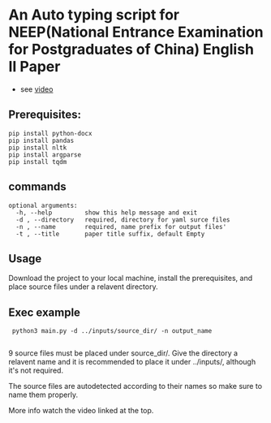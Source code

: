 # An Auto typing script for NEEP(National Entrance Examination for Postgraduates of China) English II Paper

- see [video](http://to_be_added)
## Prerequisites:

```
pip install python-docx
pip install pandas
pip install nltk
pip install argparse
pip install tqdm
```

## commands

```
optional arguments:
  -h, --help         show this help message and exit
  -d , --directory   required, directory for yaml surce files
  -n , --name        required, name prefix for output files'
  -t , --title       paper title suffix, default Empty

```
## Usage
Download the project to your local machine, install the prerequisites, and place source files under a relavent directory.

## Exec example

```
 python3 main.py -d ../inputs/source_dir/ -n output_name
 
```

9 source files must be placed under source_dir/. Give the directory a relavent name and it is recommended to place it under ../inputs/, although it's not required.

The source files are autodetected according to their names so make sure to name them properly.

More info watch the video linked at the top.

